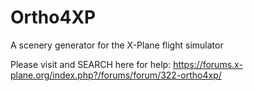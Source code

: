 # Ortho4XP
A scenery generator for the X-Plane flight simulator

Please visit and SEARCH here for help:
https://forums.x-plane.org/index.php?/forums/forum/322-ortho4xp/

